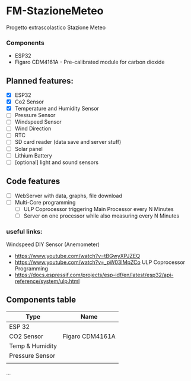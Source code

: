 # FM-StazioneMeteo
 Progetto extrascolastico Stazione Meteo 

### Components
- ESP32
- Figaro CDM4161A - Pre-calibrated module for carbon dioxide 

## Planned features: 
- [x] ESP32
- [x] Co2 Sensor
- [x] Temperature and Humidity Sensor
- [ ] Pressure Sensor
- [ ] Windspeed Sensor
- [ ] Wind Direction
- [ ] RTC
- [ ] SD card reader (data save and server stuff)
- [ ] Solar panel
- [ ] Lithium Battery
- [ ] [optional] light and sound sensors

## Code features
- [ ] WebServer with data, graphs, file download
- [ ] Multi-Core programming
  - [ ] ULP Coprocessor triggering Main Processor every N Minutes
  - [ ] Server on one processor while also measuring every N Minutes

### useful links: 
Windspeed DIY Sensor (Anemometer)
- https://www.youtube.com/watch?v=tBGwyXPJZEQ
- https://www.youtube.com/watch?v=_pW03IMpZCo
ULP Coprocessor Programming
- https://docs.espressif.com/projects/esp-idf/en/latest/esp32/api-reference/system/ulp.html


## Components table
|Type|Name|
|----|----|
|ESP 32||
|CO2 Sensor|Figaro CDM4161A|
|Temp & Humidity||
|Pressure Sensor||
|||
...
